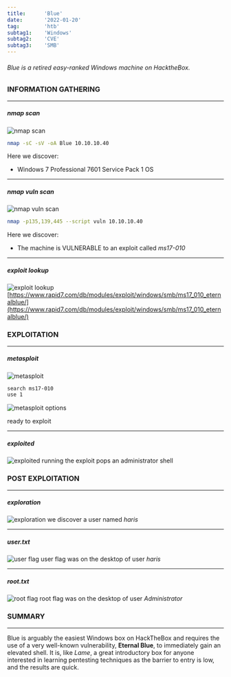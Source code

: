 ```yaml
---
title:      'Blue'
date:       '2022-01-20'
tag:        'htb'
subtag1:    'Windows'
subtag2:    'CVE'
subtag3:    'SMB'
---
```


###### Blue is a retired easy-ranked Windows machine on HacktheBox.


### INFORMATION GATHERING

---
##### nmap scan

![nmap scan](/images/boxes/blue/nmap.png "nmap scan")
```bash
nmap -sC -sV -oA Blue 10.10.10.40
```
Here we discover:
- Windows 7 Professional 7601 Service Pack 1 OS

---
##### nmap vuln scan

![nmap vuln scan](/images/boxes/blue/nmap_vul_scan.png "nmap vuln scan")
```bash
nmap -p135,139,445 --script vuln 10.10.10.40
```
Here we discover:
- The machine is VULNERABLE to an exploit called _ms17-010_

---
##### exploit lookup

![exploit lookup](/images/boxes/blue/exploit_lookup.png "exploit lookup")
[https://www.rapid7.com/db/modules/exploit/windows/smb/ms17_010_eternalblue/](https://www.rapid7.com/db/modules/exploit/windows/smb/ms17_010_eternalblue/)


### EXPLOITATION

---
##### metasploit

![metasploit](/images/boxes/blue/msfconsole.png "metasploit")
```bash
search ms17-010
use 1
```
![metasploit options](/images/boxes/blue/exploit_options.png "metasploit options")

ready to exploit

---
##### exploited

![exploited](/images/boxes/blue/exploited.png "exploited")
running the exploit pops an administrator shell

### POST EXPLOITATION

---
##### exploration
![exploration](/images/boxes/blue/exploration.png "exploration")
we discover a user named _haris_

---
##### user.txt
![user flag](/images/boxes/blue/user_flag.png "user flag")
user flag was on the desktop of user _haris_

---
##### root.txt
![root flag](/images/boxes/blue/root_flag.png "root flag")
root flag was on the desktop of user _Administrator_

### SUMMARY

---
Blue is arguably the easiest Windows box on HackTheBox and requires the use of a very well-known vulnerability, **Eternal Blue**, to immediately gain an elevated shell. It is, like _Lame_, a great introductory box for anyone interested in learning pentesting techniques as the barrier to entry is low, and the results are quick.
